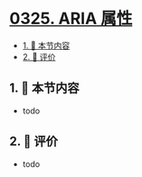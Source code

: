 # [0325. ARIA 属性](https://github.com/tnotesjs/TNotes.react/tree/main/notes/0325.%20ARIA%20%E5%B1%9E%E6%80%A7)

<!-- region:toc -->

- [1. 🎯 本节内容](#1--本节内容)
- [2. 🫧 评价](#2--评价)

<!-- endregion:toc -->

## 1. 🎯 本节内容

- todo

## 2. 🫧 评价

- todo
